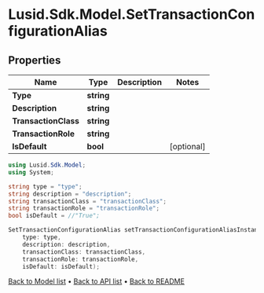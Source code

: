 # Lusid.Sdk.Model.SetTransactionConfigurationAlias

## Properties

Name | Type | Description | Notes
------------ | ------------- | ------------- | -------------
**Type** | **string** |  | 
**Description** | **string** |  | 
**TransactionClass** | **string** |  | 
**TransactionRole** | **string** |  | 
**IsDefault** | **bool** |  | [optional] 

```csharp
using Lusid.Sdk.Model;
using System;

string type = "type";
string description = "description";
string transactionClass = "transactionClass";
string transactionRole = "transactionRole";
bool isDefault = //"True";

SetTransactionConfigurationAlias setTransactionConfigurationAliasInstance = new SetTransactionConfigurationAlias(
    type: type,
    description: description,
    transactionClass: transactionClass,
    transactionRole: transactionRole,
    isDefault: isDefault);
```

[Back to Model list](../README.md#documentation-for-models) &#8226; [Back to API list](../README.md#documentation-for-api-endpoints) &#8226; [Back to README](../README.md)
